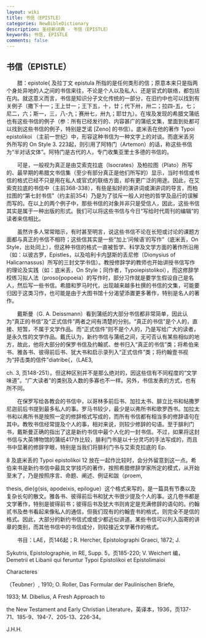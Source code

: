 ```yaml
---
layout: wiki
title: 书信（EPISTLE）
categories: NewBibleDictionary
description: 圣经新词典 - 书信（EPISTLE）
keywords: 书信, EPISTLE
comments: false
---
```


## 书信（EPISTLE）

　　腊：epistole{ 及拉丁文 epistula 所指的是任何类形的信；原意本来只是指两个身处异地的人之间的书信来往，不论是个人以及私人、还是官式的联络，都包括在内。就这意义而言，书信是知识分子文化传统的一部分，在旧约中也可以找到有关例子（撒下十一；王上廿一；王下五，十，廿；代下卅，卅二；拉四-五，七；尼二，六；斯一，三，八-九；赛卅七，卅九；耶廿九）。在埃及发现的希腊文蒲纸也有这些书信的例子（参：所有已经发行的、内容甚广的蒲纸文集，里面到处都可以找到这些书信的例子，特别是芝诺 [Zeno] 的书信）。底米丢在他的著作 Typoi epistolikoi （主前一世纪）中，形容这种书信为一种文字上的对谈。而底米丢另外所写的 On Style 3. 223起，则引用了阿特门（Artemon）的话，称这些书信为“半对话文体”。阿特门是古代的人，专门收集亚里士多德的书信的。

　　可是，一般视为真正是由艾索克拉底（Isocrates）及柏拉图（Plato）所写的、最早期的希腊文书信集（至少有部分真正是他们所写的）显示，当时书信或书信的格式已经不只是用在私人或官式的联络方面，却有更广泛的用途。因此，在艾索克拉底的书信中（主前368-338），有些是拟好的演讲词或演讲词的导言，而柏拉图的“第七封书信”（约主前354）乃是为了驳斥一般人对他的哲学及品行的误解而写的。在以上的两个例子中，那些书信的对象并非只是受信人，因此，这些书信其实是属于一种出版的形式。我们可以将这些书信与今日“写给时代周刊的编辑”的读者来信相比。

　　虽然许多人常常暗示，有时甚至明言，说这些书信不论在长短或讨论的课题方面都与真正的书信不相符；这些信其实是一些“加上‘问候语’的写作”（底米丢，On Style，出处同上），但这种书信的格式一直被哲学、科学及文学方面的著作所沿用（如：以彼古罗，Epistles，以及哈利卡内瑟斯的丢尼修〔Dionysius of Halicarnassus〕所写的三封文学书信）。教授修辞学的教师也开始讲授书信写作的理论及实践（如：底米丢，On Style；同作者，Typoiepistolikoi），而这修辞学校练习拟人法（proso{popoeia）的写作时，部分习作就是要学生假设自己是名人，然后写一些书信。希腊和罗马时代，出现越来越多杜撰的书信的文集，可能要归因于这类习作，也可能是由于大图书馆十分渴望添置更多著作，特别是名人的著作。

　　戴斯曼（G. A. Deissmann）看到蒲纸的大部分书信都非常简单，因此认为“真正的书信”及“正式信件”两者之间有清楚的分别。“真正的书信”是个人的，直接、短暂，不属于文学作品。而“正式信件”则不是个人的，乃是写给广大的读者，是永久性的文学作品。戴氏认为，新约书信与蒲纸之间，无可否认有某些相似的地方，故此，他将大部分的保罗书信及约翰贰、叁书归入“真正的书信”类；将希伯来书、雅各书、彼得前后书、犹大书和启示录列入“正式信件”类；将约翰壹书视为“抨击类的信件”diatribe{，（LAE3,

ch. 3, 页148-251）。但这种区别并不是那么绝对的，因这些信有不同程度的“文学味道”。“广大读者”的类别及人数的多寡也不一样。另外，书信发表的方式，也有所不同。

　　在保罗写给各教会的书信中，以哥林多前后书、加拉太书、腓立比书和帖撒罗尼迦前后书提到最多私人的事。罗马书较少，最少是以弗所书和歌罗西书。加拉太书和以弗所书是按照一定的修辞格式写成的，而所有书信都有相当多的修辞语句在其中。教牧书信经常提及个人的事，相对来说，则较少修辞的句语。至于腓利门书，戴斯曼正确的指出了这是新约书信中最个人化的一封书信。不过，如果将这封书信与大英博物馆的蒲纸417作比较，腓利门书是以十分灵巧的手法写成的，而且书中显著的修辞字眼，特别是当我们将腓利门书与艾索克拉底的 Ep.

8 及底米丢的 Typoi epistolikoi 12 放在一起作比较时，会分外留意到这一点。希伯来书是新约书信中最具文学技巧的著作，按照希腊修辞学家所定的模式，从开始至末了，乃是按照序言、命题、阐述、例证和跋（proem,

thesis, die{g{sis, apodeixis, epilogue）这个格式来写的，是一篇具有节奏以及复杂长句的散文。雅各书、彼得前后书和犹大书很少提及个人的事。这几卷书都是文学著作，特别是彼得前书；彼得后书及犹大书则肯定是充满修辞的语句的。约翰贰书及叁书看起来像私人的通信，但我们现有的约翰壹书的格式，则完全不是信的格式。因此，大部分的新约书信式或或少都近似讲道。某些书信可以列入函寄的讲章的类别，而其他书信中的书信成分，则较接近文学著作的格式。

　　书目：LAE，页146起；R. Hercher, Epistolographi Graeci, 1872; J.

Sykutris, Epistolographie, in RE, Supp. 5，页185-220; V. Weichert 编，Demetrii et Libanii qui feruntur Typoi Epistolikoi et Epistolimaioi

Characteres

（Teubner）, 1910; O. Roller, Das Formular der Paulinischen Briefe,

1933; M. Dibelius, A Fresh Approach to

the New Testament and Early Christian Literature，英译本，1936，页137-71、185-9、194-7、205-13、226-34。

J.H.H.








